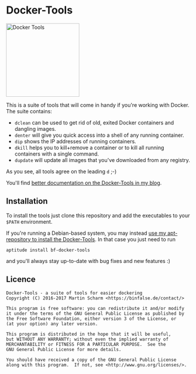 # Docker-Tools

<a href="https://binfalse.de/2016/12/03/handy-docker-tools/"><img src="https://binfalse.de/assets/media/pics/2016/docker-toolbox.png"  title="Docker Tools" width="200px"></a>

This is a suite of tools that will come in handy if you're working with Docker.
The suite contains:

* `dclean` can be used to get rid of old, exited Docker containers and dangling images.
* `denter` will give you quick access into a shell of any running container.
* `dip` shows the IP addresses of running containers.
* `dkill` helps you to kill+remove a container or to kill all running containers with a single command.
* `dupdate` will update all images that you've downloaded from any registry.

As you see, all tools agree on the leading `d` ;-)

You'll find [better documentation on the Docker-Tools in my blog](https://binfalse.de/2016/12/03/handy-docker-tools/).

## Installation

To install the tools just clone this repository and add the executables to your `$PATH` environment.

If you're running a Debian-based system, you may instead [use my apt-repository to install the Docker-Tools](https://binfalse.de/software/apt-repo/).
In that case you just need to run

    aptitude install bf-docker-tools

and you'll always stay up-to-date with bug fixes and new features :)


## Licence

    Docker-Tools - a suite of tools for easier dockering
    Copyright (C) 2016-2017 Martin Scharm <https://binfalse.de/contact/>
    
    This program is free software: you can redistribute it and/or modify
    it under the terms of the GNU General Public License as published by
    the Free Software Foundation, either version 3 of the License, or
    (at your option) any later version.
    
    This program is distributed in the hope that it will be useful,
    but WITHOUT ANY WARRANTY; without even the implied warranty of
    MERCHANTABILITY or FITNESS FOR A PARTICULAR PURPOSE.  See the
    GNU General Public License for more details.
    
    You should have received a copy of the GNU General Public License
    along with this program.  If not, see <http://www.gnu.org/licenses/>.

